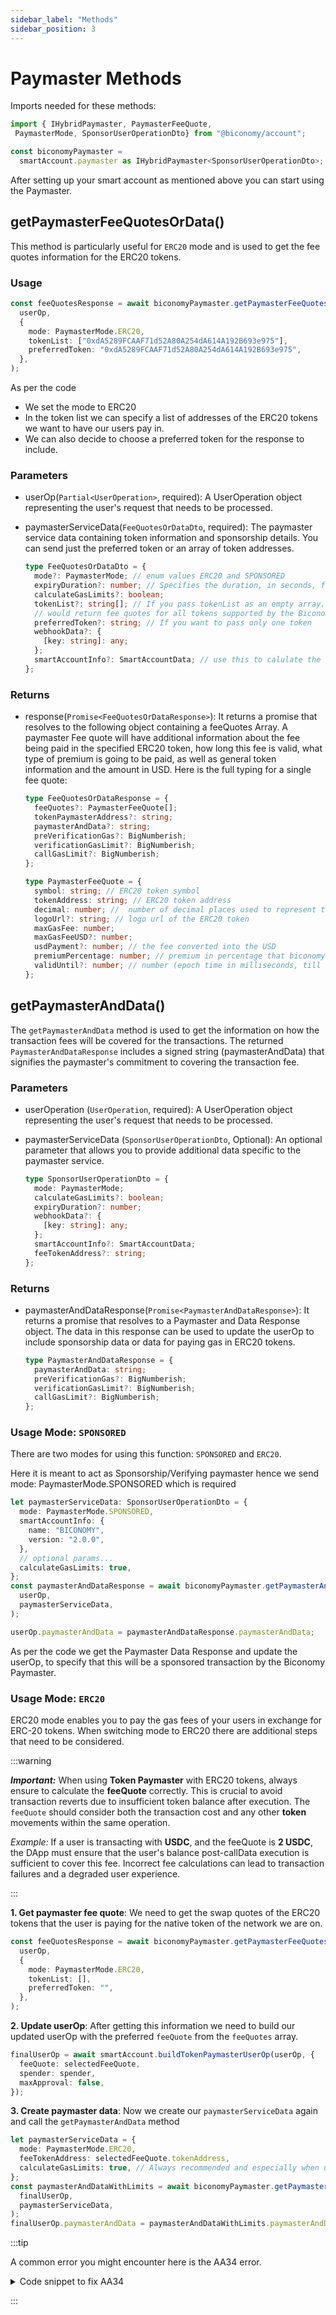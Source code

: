 ```yaml
---
sidebar_label: "Methods"
sidebar_position: 3
---
```


# Paymaster Methods

Imports needed for these methods:

```ts
import { IHybridPaymaster, PaymasterFeeQuote,
 PaymasterMode, SponsorUserOperationDto} from "@biconomy/account";

const biconomyPaymaster =
  smartAccount.paymaster as IHybridPaymaster<SponsorUserOperationDto>;
```

After setting up your smart account as mentioned above you can start using the Paymaster.

## getPaymasterFeeQuotesOrData() 
This method is particularly useful for `ERC20` mode and is used to get the fee quotes information for the ERC20 tokens.

### Usage 

```ts
const feeQuotesResponse = await biconomyPaymaster.getPaymasterFeeQuotesOrData(
  userOp,
  {
    mode: PaymasterMode.ERC20,
    tokenList: ["0xdA5289FCAAF71d52A80A254dA614A192B693e975"],
    preferredToken: "0xdA5289FCAAF71d52A80A254dA614A192B693e975",
  },
);
```
As per the code
- We set the mode to ERC20
- In the token list we can specify a list of addresses of the ERC20 tokens we want to have our users pay in.
- We can also decide to choose a preferred token for the response to include.

### Parameters

- userOp(`Partial<UserOperation>`, required): A UserOperation object representing the user's request that needs to be processed.
- paymasterServiceData(`FeeQuotesOrDataDto`, required):  The paymaster service data containing token information and sponsorship details. You can send just the preferred token or an array of token addresses.

    ```ts
    type FeeQuotesOrDataDto = {
      mode?: PaymasterMode; // enum values ERC20 and SPONSORED
      expiryDuration?: number; // Specifies the duration, in seconds, for which the user intends the paymasterAndData to remain valid, minimum duration is 300 secs.
      calculateGasLimits?: boolean;
      tokenList?: string[]; // If you pass tokenList as an empty array. and it 
      // would return fee quotes for all tokens supported by the Biconomy paymaster
      preferredToken?: string; // If you want to pass only one token
      webhookData?: {
        [key: string]: any;
      };
      smartAccountInfo?: SmartAccountData; // use this to calulate the gas for smart account v1, otherwise by default it will return for latest smart account version
    };
    ```

### Returns
- response(`Promise<FeeQuotesOrDataResponse>`): It returns a promise that resolves to the following object containing a feeQuotes Array. A paymaster Fee quote will have additional information about the fee being paid in the specified ERC20 token, how long this fee is valid, what type of premium is going to be paid, as well as general token information and the amount in USD. Here is the full typing for a single fee quote:

    ```ts
    type FeeQuotesOrDataResponse = {
      feeQuotes?: PaymasterFeeQuote[];
      tokenPaymasterAddress?: string;
      paymasterAndData?: string;
      preVerificationGas?: BigNumberish;
      verificationGasLimit?: BigNumberish;
      callGasLimit?: BigNumberish;
    };

    type PaymasterFeeQuote = {
      symbol: string; // ERC20 token symbol
      tokenAddress: string; // ERC20 token address
      decimal: number; //  number of decimal places used to represent the token
      logoUrl?: string; // logo url of the ERC20 token
      maxGasFee: number;
      maxGasFeeUSD?: number;
      usdPayment?: number; // the fee converted into the USD
      premiumPercentage: number; // premium in percentage that biconomy charges for the txn, generally ranges between 7-12
      validUntil?: number; // number (epoch time in milliseconds, till these fee quotes are valid)
    };
    ```

## getPaymasterAndData()

The `getPaymasterAndData` method is used to get the information on how the transaction fees will be covered for the transactions. The returned `PaymasterAndDataResponse` includes a signed string (paymasterAndData) that signifies the paymaster's commitment to covering the transaction fee.

### Parameters

- userOperation (`UserOperation`, required): A UserOperation object representing the user's request that needs to be processed.
- paymasterServiceData (`SponsorUserOperationDto`, Optional): An optional parameter that allows you to provide additional data specific to the paymaster service.

    ```ts
    type SponsorUserOperationDto = {
      mode: PaymasterMode;
      calculateGasLimits?: boolean;
      expiryDuration?: number;
      webhookData?: {
        [key: string]: any;
      };
      smartAccountInfo?: SmartAccountData;
      feeTokenAddress?: string;
    };
    ```

### Returns
- paymasterAndDataResponse(`Promise<PaymasterAndDataResponse>`): It returns a promise that resolves to a Paymaster and Data Response object. The data in this response can be used to update the userOp to include sponsorship data or data for paying gas in ERC20 tokens.
    ```ts
    type PaymasterAndDataResponse = {
      paymasterAndData: string;
      preVerificationGas?: BigNumberish;
      verificationGasLimit?: BigNumberish;
      callGasLimit?: BigNumberish;
    };
    ```

### Usage Mode: `SPONSORED`
There are two modes for using this function: `SPONSORED` and `ERC20`.

Here it is meant to act as Sponsorship/Verifying paymaster hence we send mode: PaymasterMode.SPONSORED which is required

```ts
let paymasterServiceData: SponsorUserOperationDto = {
  mode: PaymasterMode.SPONSORED,
  smartAccountInfo: {
    name: "BICONOMY",
    version: "2.0.0",
  },
  // optional params...
  calculateGasLimits: true,
};
const paymasterAndDataResponse = await biconomyPaymaster.getPaymasterAndData(
  userOp,
  paymasterServiceData,
);

userOp.paymasterAndData = paymasterAndDataResponse.paymasterAndData;
```
As per the code we get the Paymaster Data Response and update the userOp, to specify that this will be a sponsored transaction by the Biconomy Paymaster.

### Usage Mode: `ERC20`

ERC20 mode enables you to pay the gas fees of your users in exchange for ERC-20 tokens. When switching mode to ERC20 there are additional steps that need to be considered.

:::warning

**_Important:_** When using **Token Paymaster** with ERC20 tokens, always ensure to calculate the **feeQuote** correctly. This is crucial to avoid transaction reverts due to insufficient token balance after execution. The `feeQuote` should consider both the transaction cost and any other **token** movements within the same operation.

_Example:_ If a user is transacting with **USDC**, and the feeQuote is **2 USDC**, the DApp must ensure that the user's balance post-callData execution is sufficient to cover this fee. Incorrect fee calculations can lead to transaction failures and a degraded user experience.

:::

**1. Get paymaster fee quote**: We need to get the swap quotes of the ERC20 tokens that the user is paying for the native token of the network we are on.

```ts
const feeQuotesResponse = await biconomyPaymaster.getPaymasterFeeQuotesOrData(
  userOp,
  {
    mode: PaymasterMode.ERC20,
    tokenList: [],
    preferredToken: "",
  },
);
```

**2. Update userOp**: After getting this information we need to build our updated userOp with the preferred `feeQuote` from the `feeQuotes` array.

```ts
finalUserOp = await smartAccount.buildTokenPaymasterUserOp(userOp, {
  feeQuote: selectedFeeQuote,
  spender: spender,
  maxApproval: false,
});
```

**3. Create paymaster data**: Now we create our `paymasterServiceData` again and call the `getPaymasterAndData` method

```ts
let paymasterServiceData = {
  mode: PaymasterMode.ERC20,
  feeTokenAddress: selectedFeeQuote.tokenAddress,
  calculateGasLimits: true, // Always recommended and especially when using token paymaster
};
const paymasterAndDataWithLimits = await biconomyPaymaster.getPaymasterAndData(
  finalUserOp,
  paymasterServiceData,
);
finalUserOp.paymasterAndData = paymasterAndDataWithLimits.paymasterAndData;

```

:::tip

A common error you might encounter here is the AA34 error.

<details>
<summary> Code snippet to fix AA34 </summary>

```ts
try {
  const paymasterAndDataResponse = await biconomyPaymaster.getPaymasterAndData(
    partialUserOp,
    paymasterServiceData,
  );
  partialUserOp.paymasterAndData = paymasterAndDataResponse.paymasterAndData;

  if (
    paymasterAndDataResponse.callGasLimit &&
    paymasterAndDataResponse.verificationGasLimit &&
    paymasterAndDataResponse.preVerificationGas
  ) {
    // Returned gas limits must be replaced in your op as you update paymasterAndData.
    // Because these are the limits paymaster service signed on to generate paymasterAndData
    // If you receive AA34 error check here..

    partialUserOp.callGasLimit = paymasterAndDataResponse.callGasLimit;
    partialUserOp.verificationGasLimit =
      paymasterAndDataResponse.verificationGasLimit;
    partialUserOp.preVerificationGas =
      paymasterAndDataResponse.preVerificationGas;
  }
} catch (e) {
  console.log("error received ", e);
}
```

</details>

:::
